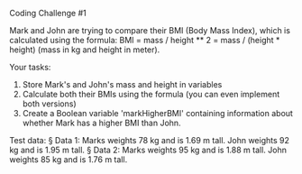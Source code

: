 Coding Challenge #1

Mark and John are trying to compare their BMI (Body Mass Index), which is calculated using the formula:
BMI = mass / height ** 2 = mass / (height * height) 
(mass in kg and height in meter).

Your tasks:
1. Store Mark's and John's mass and height in variables
2. Calculate both their BMIs using the formula (you can even implement both versions)
3. Create a Boolean variable 'markHigherBMI' containing information about whether Mark has a higher BMI than John.

Test data:
§ Data 1: Marks weights 78 kg and is 1.69 m tall. John weights 92 kg and is 1.95 m tall.
§ Data 2: Marks weights 95 kg and is 1.88 m tall. John weights 85 kg and is 1.76 m tall.
